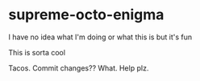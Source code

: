 # supreme-octo-enigma
I have no idea what I'm doing or what this is but it's fun

This is sorta cool

Tacos.
Commit changes?? What. Help plz.
